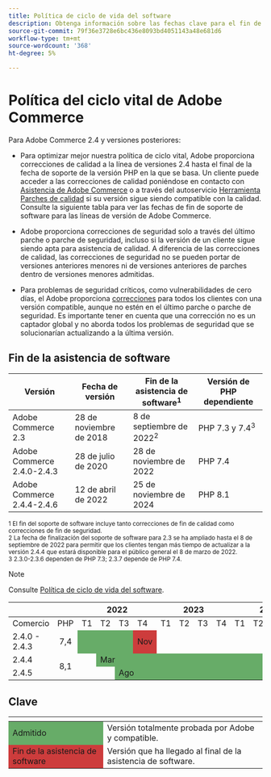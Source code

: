 ```yaml
---
title: Política de ciclo de vida del software
description: Obtenga información sobre las fechas clave para el fin de la compatibilidad con software para las versiones de Adobe Commerce.
source-git-commit: 79f36e3728e6bc436e8093bd4051143a48e681d6
workflow-type: tm+mt
source-wordcount: '368'
ht-degree: 5%

---
```



# Política del ciclo vital de Adobe Commerce

Para Adobe Commerce 2.4 y versiones posteriores:

- Para optimizar mejor nuestra política de ciclo vital, Adobe proporciona correcciones de calidad a la línea de versiones 2.4 hasta el final de la fecha de soporte de la versión PHP en la que se basa. Un cliente puede acceder a las correcciones de calidad poniéndose en contacto con [Asistencia de Adobe Commerce](https://developer.adobe.com/commerce/contributor/community/support/) o a través del autoservicio [Herramienta Parches de calidad](https://devdocs.magento.com/quality-patches/tool.html) si su versión sigue siendo compatible con la calidad. Consulte la siguiente tabla para ver las fechas de fin de soporte de software para las líneas de versión de Adobe Commerce.

- Adobe proporciona correcciones de seguridad solo a través del último parche o parche de seguridad, incluso si la versión de un cliente sigue siendo apta para asistencia de calidad. A diferencia de las correcciones de calidad, las correcciones de seguridad no se pueden portar de versiones anteriores menores ni de versiones anteriores de parches dentro de versiones menores admitidas.

- Para problemas de seguridad críticos, como vulnerabilidades de cero días, el Adobe proporciona [correcciones](https://support.magento.com/hc/en-us/sections/360003869892-Known-issues-patches-attached-) para todos los clientes con una versión compatible, aunque no estén en el último parche o parche de seguridad. Es importante tener en cuenta que una corrección no es un captador global y no aborda todos los problemas de seguridad que se solucionarían actualizando a la última versión.

## Fin de la asistencia de software

| Versión | Fecha de versión | Fin de la asistencia de software<sup>1</sup> | Versión de PHP dependiente |
| -------------------------------- | ----------------- | ----------------------------------- | --------------------------- |
| Adobe Commerce 2.3 | 28 de noviembre de 2018 | 8 de septiembre de 2022<sup>2</sup> | PHP 7.3 y 7.4<sup>3</sup> |
| Adobe Commerce 2.4.0-2.4.3 | 28 de julio de 2020 | 28 de noviembre de 2022 | PHP 7.4 |
| Adobe Commerce 2.4.4-2.4.6 | 12 de abril de 2022 | 25 de noviembre de 2024 | PHP 8.1 |

<sup>1 El fin del soporte de software incluye tanto correcciones de fin de calidad como correcciones de fin de seguridad.</sup><br>
<sup>2 La fecha de finalización del soporte de software para 2.3 se ha ampliado hasta el 8 de septiembre de 2022 para permitir que los clientes tengan más tiempo de actualizar a la versión 2.4.4 que estará disponible para el público general el 8 de marzo de 2022.</sup><br>
<sup>3 2.3.0-2.3.6 dependen de PHP 7.3; 2.3.7 depende de PHP 7.4.</sup>

>[!NOTE]
>
>Consulte [Política de ciclo de vida del software](https://www.adobe.com/content/dam/cc/en/legal/terms/enterprise/pdfs/Adobe-Commerce-Software-Lifecycle-Policy.pdf).

<table>
<thead>
  <tr>
    <th colspan="2"></th>
    <th colspan="4">2022</th>
    <th colspan="4">2023</th>
    <th colspan="4">2024</th>
  </tr>
</thead>
<tbody>
  <tr>
    <td>Comercio</td>
    <td>PHP</td>
    <td>T1</td>
    <td>T2</td>
    <td>T3</td>
    <td>T4</td>
    <td>T1</td>
    <td>T2</td>
    <td>T3</td>
    <td>T4</td>
    <td>T1</td>
    <td>T2</td>
    <td>T3</td>
    <td>T4</td>
  </tr>
  <tr>
    <td>2.4.0 - 2.4.3</td>
    <td style="text-align:center">7,4</td>
    <td colspan="3" style="background-color:#67ac68;"></td>
    <td style="background-color:#cd3c3c;">Nov</td>
    <td colspan="8" ></td>
  </tr>
  <tr>
    <td>2.4.4</td>
    <td rowspan="2" style="text-align:center">8,1</td>
    <td></td>
    <td colspan="10" style="background-color:#67ac68;">Mar</td>
    <td rowspan="2" style="background-color:#cd3c3c;">Nov</td>
  </tr>
  <tr>
    <td>2.4.5</td>
    <td colspan="2"></td>
    <td colspan="9" style="background-color:#67ac68;">Ago</td>
  </tr>
</tbody>
</table>

## Clave

<table>
  <thead>
   <tr>
    <th></th>
    <th></th>
   </tr>
  </thead>
 <tbody>
  <tr>
   <td style="background-color:#67ac68;">Admitido</td>
   <td>Versión totalmente probada por Adobe y compatible.</td>
  </tr>
  <tr>
   <td style="background-color:#cd3c3c;">Fin de la asistencia de software</td>
   <td>Versión que ha llegado al final de la asistencia de software.</td>
  </tr>
 </tbody>
</table>
